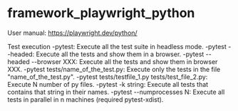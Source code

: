 # framework_playwright_python

User manual: https://playwright.dev/python/

Test execution
-pytest: Execute all the test suite in headless mode.
-pytest --headed: Execute all the tests and show them in a browser.
-pytest --headed --browser XXX: Execute all the tests and show them in browser XXX.
-pytest tests/name_of_the_test.py: Execute only the tests in the file "name_of_the_test.py".
-pytest tests/testfile_1.py tests/test_file_2.py: Execute N number of py files.
-pytest -k string: Execute all tests that contains that string in their names.
-pytest --numprocesses N: Execute all tests in parallel in n machines (required pytest-xdist).